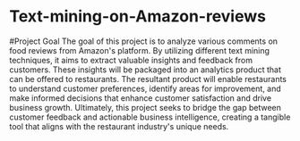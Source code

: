 # Text-mining-on-Amazon-reviews

#Project Goal
The goal of this project is to analyze various comments on food reviews from Amazon's platform. By utilizing different text mining techniques, it aims to extract valuable insights and feedback from customers. These insights will be packaged into an analytics product that can be offered to restaurants. The resultant product will enable restaurants to understand customer preferences, identify areas for improvement, and make informed decisions that enhance customer satisfaction and drive business growth. Ultimately, this project seeks to bridge the gap between customer feedback and actionable business intelligence, creating a tangible tool that aligns with the restaurant industry's unique needs.
